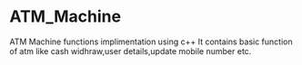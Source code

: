 # ATM_Machine
ATM Machine functions implimentation  using c++
It contains basic function of atm like cash widhraw,user details,update mobile number etc.
